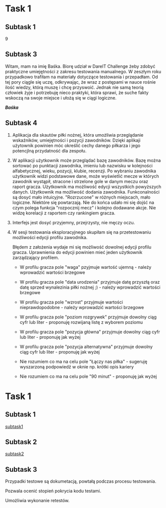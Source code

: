 # **Task 1**

## **Subtask 1**

9

## **Subtask 3**

Witam, mam na imię Baśka. Biorę udział w DareIT Challenge żeby zdobyć praktyczne umiejętności z zakresu testowania manualnego. 
W zeszłym roku przypadkowo trafiłam na materiały dotyczące testowania i przepadłam. Od tej pory ciągle się uczę, odkrywając, że wraz z postępami w nauce rośnie ilość wiedzy, którą muszę i chcę przyswoić.
Jednak nie samą teorią człowiek żyje i potrzebuję nieco praktyki, która sprawi, że suche fakty wskoczą na swoje miejsce i ułożą się w ciągi logiczne.

**_Baśka_**

## **Subtask 4**

1. Aplikacja dla skautów piłki nożnej, która umożliwia przeglądanie wskaźników, umiejętności i pozycji zawodników.
  Dzięki aplikaji użytownik powinien móc określić cechy danego piłkarza i jego potencjlną przydatność dla zespołu.

2. W aplikacji użytkownik może przeglądać bazę zawodników. Bazę można sortować po punktacji zawodnika, imieniu lub nazwisku w kolejności alfabetycznej, wieku, pozycji, klubie, recenzji.
  Po wybraniu zawodnika użytkownik widzi podstawowe dane, może wyświetlić mecze w których zawodnik wystąpił, stracone i strzelone gole w danym meczu oraz raport gracza.
  Użytkownik ma możliwość edycji wszystkich powyższych danych.
  Użytkownik ma możliwość dodania zawodnika.
  Funkconalności są dosyć mało intuicyjne. "Rozrzucone" w różnych miejscach, mało logiczne. Niektóre się powtarzają.
  Nie do końca udało mi się dojść na czym polega funkcja "rozpocznij mecz" i kolejno dodawane akcje. Nie widzę korelacji z raportem czy rankingiem gracza.

3. Interfejs jest dosyć przyjemny, przejrzysty, nie męczy oczu.

4. W sesji testowania eksploracyjnego skupiłam się na przetestowaniu możliwości edycji profilu zawodnika.
   
   
   Błędem z założenia wydaje mi się możliwość dowolnej edycji profilu gracza. Uprawnienia do edycji powinien mieć jeden użytkownik zarządzający profilem.
  
      * W profilu gracza pole "waga" pzyjmuje wartość ujemną - należy wprowadzić wartości brzegowe
  
      * W profilu gracza pole "data urodzenia" przyjmuje datę przyszłą oraz datę sprzed wynalezinia piłki nożnej ;) - należy wprowadzić wartości brzegowe
  
      * W profilu gracza pole "wzrost" przyjmuje wartości nieprawdopodobne - należy wprowadzić wartości brzegowe
  
      * W profilu gracza pole "poziom rozgrywek" przyjmuje dowolny ciąg cyfr lub liter - proponuję rozwijaną listę z wyborem poziomu
  
      * W profilu gracza pole "pozycja główna" przyjmuje dowolny ciąg cyfr lub liter - proponuję jak wyżej
  
      * W profilu gracza pole "pozycja alternatywna" przyjmuje dowolny ciąg cyfr lub liter - proponuję jak wyżej
  
      * Nie rozumiem co ma na celu pole "Łączy nas piłka" - sugeruję wyszarzoną podpowiedź w oknie np. krótki opis kariery
  
      * Nie rozumiem co ma na celu pole "90 minut" - proponuję jak wyżej
  

# **Task 1**

 ## **Subtask 1**

[subtask1](https://docs.google.com/spreadsheets/d/1cJdgKOohFKX-LAvIPEd7_Vse6Cfx7HyT/edit#gid=541246506)

## **Subtask 2**

[subtask2](https://docs.google.com/spreadsheets/d/1-a9cfQO4mb6n4rqtnMebCNdCA5_44QsHkxkJyuEzlGY/edit#gid=0)

## **Subtask 3**

Przypadki testowe są dokumetacją, powtałą podczas procesu testowania. 

Pozwala ocenić stopień pokrycia kodu testami.

Umożliwia wykonanie retestów.

